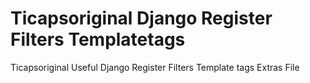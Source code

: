 # Ticapsoriginal Django Register Filters Templatetags
Ticapsoriginal Useful Django Register Filters Template tags Extras File

